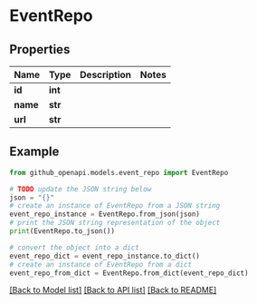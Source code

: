 # EventRepo


## Properties

Name | Type | Description | Notes
------------ | ------------- | ------------- | -------------
**id** | **int** |  | 
**name** | **str** |  | 
**url** | **str** |  | 

## Example

```python
from github_openapi.models.event_repo import EventRepo

# TODO update the JSON string below
json = "{}"
# create an instance of EventRepo from a JSON string
event_repo_instance = EventRepo.from_json(json)
# print the JSON string representation of the object
print(EventRepo.to_json())

# convert the object into a dict
event_repo_dict = event_repo_instance.to_dict()
# create an instance of EventRepo from a dict
event_repo_from_dict = EventRepo.from_dict(event_repo_dict)
```
[[Back to Model list]](../README.md#documentation-for-models) [[Back to API list]](../README.md#documentation-for-api-endpoints) [[Back to README]](../README.md)


